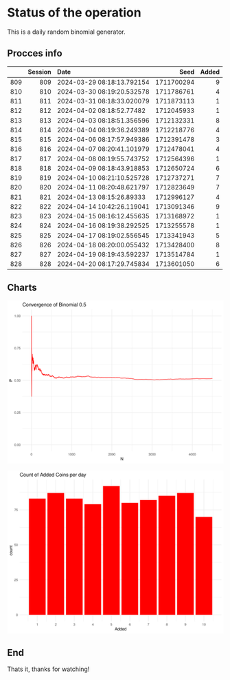 # Status of the operation
  
  This is a daily random binomial generator.
  
## Procces info

|    | Session|Date                       |       Seed| Added|
|:---|-------:|:--------------------------|----------:|-----:|
|809 |     809|2024-03-29 08:18:13.792154 | 1711700294|     9|
|810 |     810|2024-03-30 08:19:20.532578 | 1711786761|     4|
|811 |     811|2024-03-31 08:18:33.020079 | 1711873113|     1|
|812 |     812|2024-04-02 08:18:52.77482  | 1712045933|     1|
|813 |     813|2024-04-03 08:18:51.356596 | 1712132331|     8|
|814 |     814|2024-04-04 08:19:36.249389 | 1712218776|     4|
|815 |     815|2024-04-06 08:17:57.949386 | 1712391478|     3|
|816 |     816|2024-04-07 08:20:41.101979 | 1712478041|     4|
|817 |     817|2024-04-08 08:19:55.743752 | 1712564396|     1|
|818 |     818|2024-04-09 08:18:43.918853 | 1712650724|     6|
|819 |     819|2024-04-10 08:21:10.525728 | 1712737271|     7|
|820 |     820|2024-04-11 08:20:48.621797 | 1712823649|     7|
|821 |     821|2024-04-13 08:15:26.89333  | 1712996127|     4|
|822 |     822|2024-04-14 10:42:26.119041 | 1713091346|     9|
|823 |     823|2024-04-15 08:16:12.455635 | 1713168972|     1|
|824 |     824|2024-04-16 08:19:38.292525 | 1713255578|     1|
|825 |     825|2024-04-17 08:19:02.556545 | 1713341943|     5|
|826 |     826|2024-04-18 08:20:00.055432 | 1713428400|     8|
|827 |     827|2024-04-19 08:19:43.592237 | 1713514784|     1|
|828 |     828|2024-04-20 08:17:29.745834 | 1713601050|     6|

## Charts 

![](charts/plot1.png)

![](charts/plot2.png)

## End

Thats it, thanks for watching!
